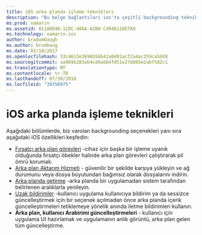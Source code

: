 ```yaml
---
title: iOS arka planda işleme teknikleri
description: "Bu belge bağlantıları ios'ta çeşitli backgrounding teknikleri açıklar kılavuzlarına: arka plan görevleri, arka plan aktarım hizmetini, arka planda getirme ve uzak bildirimler."
ms.prod: xamarin
ms.assetid: 011A8D48-1CDC-486A-A2B0-C4946118E7A9
ms.technology: xamarin-ios
author: bradumbaugh
ms.author: brumbaug
ms.date: 03/18/2017
ms.openlocfilehash: 33c4613e3698556b41a0d01acf2a4ac359ca5dd8
ms.sourcegitcommit: aa9b9b203ab4cd6a6b4fd51e27d865e2abf582c1
ms.translationtype: MT
ms.contentlocale: tr-TR
ms.lasthandoff: 07/30/2018
ms.locfileid: "39350975"
---
```

# <a name="ios-backgrounding-techniques"></a>iOS arka planda işleme teknikleri

Aşağıdaki bölümlerde, biz varolan backgrounding seçenekleri yanı sıra aşağıdaki iOS özellikleri keşfedin:

-  [Fırsatçı arka plan görevleri](~/ios/app-fundamentals/backgrounding/ios-backgrounding-techniques/ios-backgrounding-with-tasks.md#background_tasks_in_iOS_7) -cihaz için başka bir işleme uyanık olduğunda fırsatçı öbekler halinde arka plan görevleri çalıştırarak pil ömrü korumak.
-  [Arka plan Aktarım Hizmeti](~/ios/app-fundamentals/backgrounding/ios-backgrounding-techniques/ios-backgrounding-with-tasks.md#background-transfers) - güvenilir bir şekilde karşıya yükleyin ve ağ durumunu veya dosya boyutundan bağımsız olarak dosyalarını indirin.
-  [Arka planda getirme](~/ios/app-fundamentals/backgrounding/ios-backgrounding-techniques/updating-an-application-in-the-background.md#background_fetch) -arka planda bir uygulamadan sistem tarafından belirlenen aralıklarla yenileyin.
-  [Uzak bildirimler](~/ios/app-fundamentals/backgrounding/ios-backgrounding-techniques/updating-an-application-in-the-background.md#remote_notifications) -kullanıcı uygulama kullanıcıya bildirim ya da sessizce güncelleştirmek için bir seçenek açılmadan önce arka planda içerik güncelleştirmeleri tetiklemeye yönelik anında iletme bildirimleri kullanın.
-  **Arka plan, kullanıcı Arabirimi güncelleştirmeleri** - kullanıcı için uygulama UI hazırlamak ve uygulamanın anlık görüntü, arka plan gelen tüm güncelleştirme.
